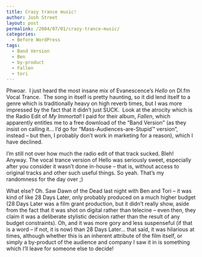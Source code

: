 ```yaml
---
title: Crazy trance music!
author: Josh Street
layout: post
permalink: /2004/07/01/crazy-trance-music/
categories:
  - Before WordPress
tags:
  - Band Version
  - Ben
  - by-product
  - Fallen
  - tori
---
```

Phwoar.&nbsp; I just heard the most insane mix of Evanescence&#8217;s *Hello* on DI.fm Vocal Trance.&nbsp; The song in itself is pretty haunting, so it did lend itself to a genre which is traditionally heavy on high reverb times, but I was more impressed by the fact that it didn&#8217;t just SUCK.&nbsp; Look at the atrocity which is the Radio Edit of *My Immortal*! I paid for their album, *Fallen*, which apparently entitles me to a free download of the &#8220;Band Version&#8221; (as they insist on calling it&#8230; I&#8217;d go for &#8220;Mass-Audiences-are-Stupid&trade; version&#8221;, instead &#8211; but then, I probably don&#8217;t work in marketing for a reason), which I have declined.

I&#8217;m still not over how much the radio edit of that track sucked. Bleh! Anyway. The vocal trance version of Hello was seriously sweet, especially after you consider it wasn&#8217;t done in-house &#8211; that is, without access to original tracks and other such useful things. So yeah. That&#8217;s my randomness for the day over ;)

What else? Oh. Saw Dawn of the Dead last night with Ben and Tori &#8211; it was kind of like 28 Days Later, only probably produced on a much higher budget (28 Days Later was a film grant production, but it didn&#8217;t really show, aside from the fact that it was shot on digital rather than telecine &#8211; even then, they claim it was a deliberate stylistic decision rather than the result of any budget constraints). Oh, and it was more gory and less suspenseful (if that is a word &#8211; if not, it is now) than 28 Days Later&#8230; that said, it was hilarious at times, although whether this is an inherent attribute of the film itself, or simply a by-product of the audience and company I saw it in is something which I&#8217;ll leave for someone else to decide!